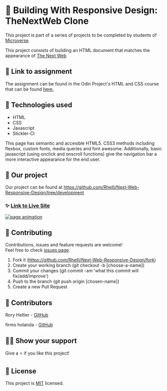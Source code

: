 # 📃 Building With Responsive Design: TheNextWeb Clone

This project is part of a series of projects to be completed by students of [Microverse](https://www.microverse.org/ 'The Global School for Remote Software Developers!').

This project consists of building an HTML document that matches the appearance of [The Next Web](https://www.thenextweb.com)

## 🔗 Link to assignment

The assignment can be found in the Odin Project's HTML and CSS course that can be found [here.](https://www.theodinproject.com/courses/html5-and-css3/lessons/building-with-responsive-design)

## 📡 Technologies used

- HTML
- CSS
- Javascript
- Stickler-CI

This page has semantic and accesible HTML5. CSS3 methods including flexbox, custom fonts, media queries and font awesome. Additionally, basic javascript (using onclick and onscroll functions) give the navigation bar a more interactive appearance for the end user.

## 🚀 Our project

Our project can be found at https://github.com/Rhelli/Next-Web-Responsive-Design/tree/development

### ✨ [Link to Live Site](https://rawcdn.githack.com/Rhelli/Next-Web-Responsive-Design/6a8d13c34359f2780542175ac95dd6a4582c1e48/index.html)

<a href="/Assets/Img/nytimes.com-clone-animation.gif" target="_blank">
    <img alt="page animation" src="/Assets/Img/nytimes.com-clone-animation.gif" />
</a>

## 🤝 Contributing

Contributions, issues and feature requests are welcome!<br />Feel free to check [issues page](https://github.com/Rhelli/Next-Web-Responsive-Design/issues).

1. Fork it (https://github.com/Rhelli/Next-Web-Responsive-Design/fork)
2. Create your working branch (git checkout -b [choose-a-name])
3. Commit your changes (git commit -am 'what this commit will fix/add/improve')
4. Push to the branch (git push origin [chosen-name])
5. Create a new Pull Request

## 🤖 Contributors

Rory Hellier - [GitHub](https://github.com/Rhelli)

firmo holanda - [GitHub](https://github.com/firmoholanda)

## 🙋‍♂ Show your support

Give a ⭐️ if you like this project!

## 📝 License

This project is [MIT](https://github.com/Rhelli/NYT-Clone/tree/development/LICENSE.txt) licensed.
